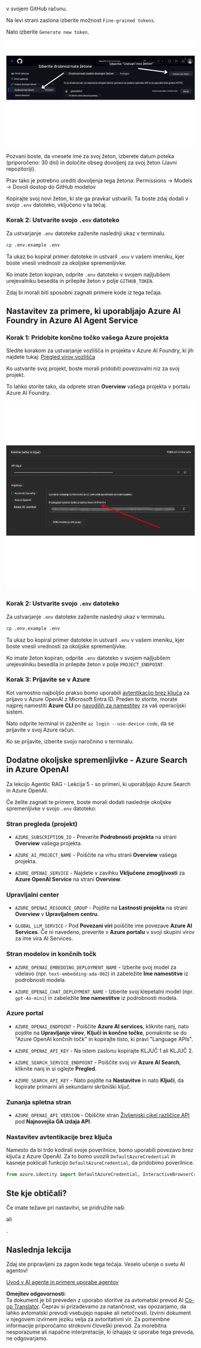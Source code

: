 <!--
CO_OP_TRANSLATOR_METADATA:
{
  "original_hash": "76945069b52a49cd0432ae3e0b0ba22e",
  "translation_date": "2025-07-12T07:58:49+00:00",
  "source_file": "00-course-setup/README.md",
  "language_code": "sl"
}
-->
v svojem GitHub računu.

Na levi strani zaslona izberite možnost `Fine-grained tokens`.

Nato izberite `Generate new token`.

![Generate Token](../../../translated_images/generate-token.9748d7585dd004cb4119b5aac724baff49c3a85791701b5e8ba3274b037c5b66.sl.png)

Pozvani boste, da vnesete ime za svoj žeton, izberete datum poteka (priporočeno: 30 dni) in določite obseg dovoljenj za svoj žeton (Javni repozitoriji).

Prav tako je potrebno urediti dovoljenja tega žetona: Permissions -> Models -> Dovoli dostop do GitHub modelov

Kopirajte svoj novi žeton, ki ste ga pravkar ustvarili. Ta boste zdaj dodali v svojo `.env` datoteko, vključeno v ta tečaj.

### Korak 2: Ustvarite svojo `.env` datoteko

Za ustvarjanje `.env` datoteke zaženite naslednji ukaz v terminalu.

```bash
cp .env.example .env
```

Ta ukaz bo kopiral primer datoteke in ustvaril `.env` v vašem imeniku, kjer boste vnesli vrednosti za okoljske spremenljivke.

Ko imate žeton kopiran, odprite `.env` datoteko v svojem najljubšem urejevalniku besedila in prilepite žeton v polje `GITHUB_TOKEN`.

Zdaj bi morali biti sposobni zagnati primere kode iz tega tečaja.

## Nastavitev za primere, ki uporabljajo Azure AI Foundry in Azure AI Agent Service

### Korak 1: Pridobite končno točko vašega Azure projekta

Sledite korakom za ustvarjanje vozlišča in projekta v Azure AI Foundry, ki jih najdete tukaj: [Pregled virov vozlišča](https://learn.microsoft.com/en-us/azure/ai-foundry/concepts/ai-resources)

Ko ustvarite svoj projekt, boste morali pridobiti povezovalni niz za svoj projekt.

To lahko storite tako, da odprete stran **Overview** vašega projekta v portalu Azure AI Foundry.

![Project Connection String](../../../translated_images/project-endpoint.8cf04c9975bbfbf18f6447a599550edb052e52264fb7124d04a12e6175e330a5.sl.png)

### Korak 2: Ustvarite svojo `.env` datoteko

Za ustvarjanje `.env` datoteke zaženite naslednji ukaz v terminalu.

```bash
cp .env.example .env
```

Ta ukaz bo kopiral primer datoteke in ustvaril `.env` v vašem imeniku, kjer boste vnesli vrednosti za okoljske spremenljivke.

Ko imate žeton kopiran, odprite `.env` datoteko v svojem najljubšem urejevalniku besedila in prilepite žeton v polje `PROJECT_ENDPOINT`.

### Korak 3: Prijavite se v Azure

Kot varnostno najboljšo prakso bomo uporabili [avtentikacijo brez ključa](https://learn.microsoft.com/azure/developer/ai/keyless-connections?tabs=csharp%2Cazure-cli?WT.mc_id=academic-105485-koreyst) za prijavo v Azure OpenAI z Microsoft Entra ID. Preden to storite, morate najprej namestiti **Azure CLI** po [navodilih za namestitev](https://learn.microsoft.com/cli/azure/install-azure-cli?WT.mc_id=academic-105485-koreyst) za vaš operacijski sistem.

Nato odprite terminal in zaženite `az login --use-device-code`, da se prijavite v svoj Azure račun.

Ko se prijavite, izberite svojo naročnino v terminalu.

## Dodatne okoljske spremenljivke - Azure Search in Azure OpenAI

Za lekcijo Agentic RAG - Lekcija 5 - so primeri, ki uporabljajo Azure Search in Azure OpenAI.

Če želite zagnati te primere, boste morali dodati naslednje okoljske spremenljivke v svojo `.env` datoteko:

### Stran pregleda (projekt)

- `AZURE_SUBSCRIPTION_ID` - Preverite **Podrobnosti projekta** na strani **Overview** vašega projekta.

- `AZURE_AI_PROJECT_NAME` - Poiščite na vrhu strani **Overview** vašega projekta.

- `AZURE_OPENAI_SERVICE` - Najdete v zavihku **Vključene zmogljivosti** za **Azure OpenAI Service** na strani **Overview**.

### Upravljalni center

- `AZURE_OPENAI_RESOURCE_GROUP` - Pojdite na **Lastnosti projekta** na strani **Overview** v **Upravljalnem centru**.

- `GLOBAL_LLM_SERVICE` - Pod **Povezani viri** poiščite ime povezave **Azure AI Services**. Če ni navedeno, preverite v **Azure portalu** v svoji skupini virov za ime vira AI Services.

### Stran modelov in končnih točk

- `AZURE_OPENAI_EMBEDDING_DEPLOYMENT_NAME` - Izberite svoj model za vdelavo (npr. `text-embedding-ada-002`) in zabeležite **Ime namestitve** iz podrobnosti modela.

- `AZURE_OPENAI_CHAT_DEPLOYMENT_NAME` - Izberite svoj klepetalni model (npr. `gpt-4o-mini`) in zabeležite **Ime namestitve** iz podrobnosti modela.

### Azure portal

- `AZURE_OPENAI_ENDPOINT` - Poiščite **Azure AI services**, kliknite nanj, nato pojdite na **Upravljanje virov**, **Ključi in končne točke**, pomaknite se do "Azure OpenAI končnih točk" in kopirajte tisto, ki pravi "Language APIs".

- `AZURE_OPENAI_API_KEY` - Na istem zaslonu kopirajte KLJUČ 1 ali KLJUČ 2.

- `AZURE_SEARCH_SERVICE_ENDPOINT` - Poiščite svoj vir **Azure AI Search**, kliknite nanj in si oglejte **Pregled**.

- `AZURE_SEARCH_API_KEY` - Nato pojdite na **Nastavitve** in nato **Ključi**, da kopirate primarni ali sekundarni skrbniški ključ.

### Zunanja spletna stran

- `AZURE_OPENAI_API_VERSION` - Obiščite stran [Življenjski cikel različice API](https://learn.microsoft.com/en-us/azure/ai-services/openai/api-version-deprecation#latest-ga-api-release) pod **Najnovejša GA izdaja API**.

### Nastavitev avtentikacije brez ključa

Namesto da bi trdo kodirali svoje poverilnice, bomo uporabili povezavo brez ključa z Azure OpenAI. Za to bomo uvozili `DefaultAzureCredential` in kasneje poklicali funkcijo `DefaultAzureCredential`, da pridobimo poverilnice.

```python
from azure.identity import DefaultAzureCredential, InteractiveBrowserCredential
```

## Ste kje obtičali?

Če imate težave pri nastavitvi, se pridružite naši

ali

.

## Naslednja lekcija

Zdaj ste pripravljeni za zagon kode tega tečaja. Veselo učenje o svetu AI agentov!

[Uvod v AI agente in primere uporabe agentov](../01-intro-to-ai-agents/README.md)

**Omejitev odgovornosti**:  
Ta dokument je bil preveden z uporabo storitve za avtomatski prevod AI [Co-op Translator](https://github.com/Azure/co-op-translator). Čeprav si prizadevamo za natančnost, vas opozarjamo, da lahko avtomatski prevodi vsebujejo napake ali netočnosti. Izvirni dokument v njegovem izvirnem jeziku velja za avtoritativni vir. Za pomembne informacije priporočamo strokovni človeški prevod. Za morebitna nesporazume ali napačne interpretacije, ki izhajajo iz uporabe tega prevoda, ne odgovarjamo.